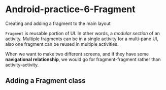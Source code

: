 # Android-practice-6-Fragment
Creating and adding a fragment to the main layout

`Fragment` is reusable portion of UI. In other words, a *modular section* of an activity. Multiple fragments can be in a single activity for a multi-pane UI, also one fragment can be reused in multiple activities.

When we want to make two different screens, and if they have some **navigational relationship**, we would go for fragment-fragment rather than activity-activity. 

## Adding a Fragment class

